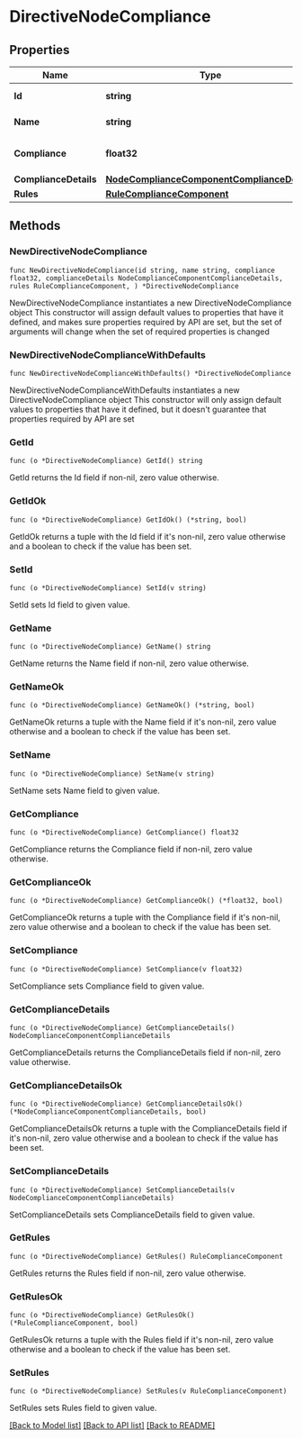 # DirectiveNodeCompliance

## Properties

Name | Type | Description | Notes
------------ | ------------- | ------------- | -------------
**Id** | **string** | id of the node | 
**Name** | **string** | Name of the node | 
**Compliance** | **float32** | Directive compliance level | 
**ComplianceDetails** | [**NodeComplianceComponentComplianceDetails**](NodeComplianceComponentComplianceDetails.md) |  | 
**Rules** | [**RuleComplianceComponent**](RuleComplianceComponent.md) |  | 

## Methods

### NewDirectiveNodeCompliance

`func NewDirectiveNodeCompliance(id string, name string, compliance float32, complianceDetails NodeComplianceComponentComplianceDetails, rules RuleComplianceComponent, ) *DirectiveNodeCompliance`

NewDirectiveNodeCompliance instantiates a new DirectiveNodeCompliance object
This constructor will assign default values to properties that have it defined,
and makes sure properties required by API are set, but the set of arguments
will change when the set of required properties is changed

### NewDirectiveNodeComplianceWithDefaults

`func NewDirectiveNodeComplianceWithDefaults() *DirectiveNodeCompliance`

NewDirectiveNodeComplianceWithDefaults instantiates a new DirectiveNodeCompliance object
This constructor will only assign default values to properties that have it defined,
but it doesn't guarantee that properties required by API are set

### GetId

`func (o *DirectiveNodeCompliance) GetId() string`

GetId returns the Id field if non-nil, zero value otherwise.

### GetIdOk

`func (o *DirectiveNodeCompliance) GetIdOk() (*string, bool)`

GetIdOk returns a tuple with the Id field if it's non-nil, zero value otherwise
and a boolean to check if the value has been set.

### SetId

`func (o *DirectiveNodeCompliance) SetId(v string)`

SetId sets Id field to given value.


### GetName

`func (o *DirectiveNodeCompliance) GetName() string`

GetName returns the Name field if non-nil, zero value otherwise.

### GetNameOk

`func (o *DirectiveNodeCompliance) GetNameOk() (*string, bool)`

GetNameOk returns a tuple with the Name field if it's non-nil, zero value otherwise
and a boolean to check if the value has been set.

### SetName

`func (o *DirectiveNodeCompliance) SetName(v string)`

SetName sets Name field to given value.


### GetCompliance

`func (o *DirectiveNodeCompliance) GetCompliance() float32`

GetCompliance returns the Compliance field if non-nil, zero value otherwise.

### GetComplianceOk

`func (o *DirectiveNodeCompliance) GetComplianceOk() (*float32, bool)`

GetComplianceOk returns a tuple with the Compliance field if it's non-nil, zero value otherwise
and a boolean to check if the value has been set.

### SetCompliance

`func (o *DirectiveNodeCompliance) SetCompliance(v float32)`

SetCompliance sets Compliance field to given value.


### GetComplianceDetails

`func (o *DirectiveNodeCompliance) GetComplianceDetails() NodeComplianceComponentComplianceDetails`

GetComplianceDetails returns the ComplianceDetails field if non-nil, zero value otherwise.

### GetComplianceDetailsOk

`func (o *DirectiveNodeCompliance) GetComplianceDetailsOk() (*NodeComplianceComponentComplianceDetails, bool)`

GetComplianceDetailsOk returns a tuple with the ComplianceDetails field if it's non-nil, zero value otherwise
and a boolean to check if the value has been set.

### SetComplianceDetails

`func (o *DirectiveNodeCompliance) SetComplianceDetails(v NodeComplianceComponentComplianceDetails)`

SetComplianceDetails sets ComplianceDetails field to given value.


### GetRules

`func (o *DirectiveNodeCompliance) GetRules() RuleComplianceComponent`

GetRules returns the Rules field if non-nil, zero value otherwise.

### GetRulesOk

`func (o *DirectiveNodeCompliance) GetRulesOk() (*RuleComplianceComponent, bool)`

GetRulesOk returns a tuple with the Rules field if it's non-nil, zero value otherwise
and a boolean to check if the value has been set.

### SetRules

`func (o *DirectiveNodeCompliance) SetRules(v RuleComplianceComponent)`

SetRules sets Rules field to given value.



[[Back to Model list]](../README.md#documentation-for-models) [[Back to API list]](../README.md#documentation-for-api-endpoints) [[Back to README]](../README.md)


